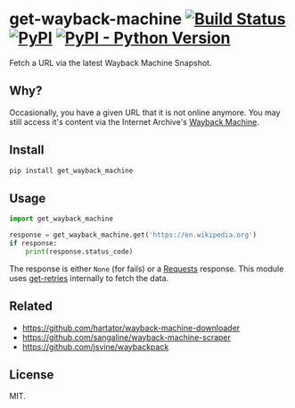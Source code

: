 # get-wayback-machine [![Build Status](https://travis-ci.com/jfilter/get-wayback-machine.svg?branch=master)](https://travis-ci.com/jfilter/get-wayback-machine) [![PyPI](https://img.shields.io/pypi/v/get-wayback-machine.svg)](https://pypi.org/project/get-wayback-machine/) [![PyPI - Python Version](https://img.shields.io/pypi/pyversions/get-wayback-machine.svg)](https://pypi.org/project/get-wayback-machine/)

Fetch a URL via the latest Wayback Machine Snapshot.

## Why?

Occasionally, you have a given URL that it is not online anymore. You may still access it's content via the Internet Archive's [Wayback Machine](https://archive.org/web/).

## Install

```bash
pip install get_wayback_machine
```

## Usage

```python
import get_wayback_machine

response = get_wayback_machine.get('https://en.wikipedia.org')
if response:
    print(response.status_code)
```

The response is either `None` (for fails) or a [Requests](http://docs.python-requests.org/en/master/) response. This module uses [get-retries](https://github.com/jfilter/get-retries) internally to fetch the data.

## Related

-   https://github.com/hartator/wayback-machine-downloader
-   https://github.com/sangaline/wayback-machine-scraper
-   https://github.com/jsvine/waybackpack

## License

MIT.
